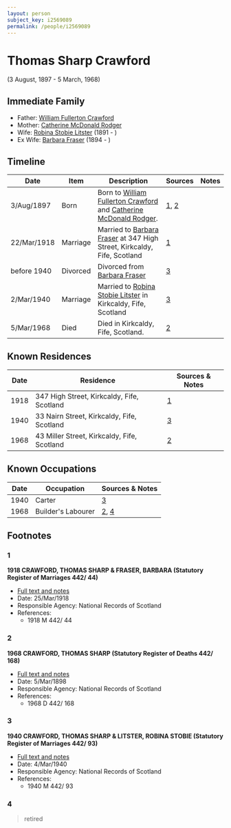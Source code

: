 ```yaml
---
layout: person
subject_key: i2569089
permalink: /people/i2569089
---
```


# Thomas Sharp Crawford
(3 August, 1897 - 5 March, 1968)

## Immediate Family

* Father: [William Fullerton Crawford](./@48880388@-william-fullerton-crawford-b-d.md)
* Mother: [Catherine McDonald Rodger](./@66129376@-catherine-mcdonald-rodger-b-d.md)
* Wife: [Robina Stobie Litster](./@99806264@-robina-stobie-litster-b1891-d.md) (1891 - )
* Ex Wife: [Barbara Fraser](./@26057486@-barbara-fraser-b1894-d.md) (1894 - )

## Timeline

Date | Item | Description | Sources | Notes
---|---|---|---|---
3/Aug/1897 | Born | Born to [William Fullerton Crawford](./@48880388@-william-fullerton-crawford-b-d.md) and [Catherine McDonald Rodger](./@66129376@-catherine-mcdonald-rodger-b-d.md). | [1](#1), [2](#2) | 
22/Mar/1918 | Marriage | Married to [Barbara Fraser](./@26057486@-barbara-fraser-b1894-d.md) at 347 High Street, Kirkcaldy, Fife, Scotland | [1](#1) | 
before 1940 | Divorced | Divorced from [Barbara Fraser](./@26057486@-barbara-fraser-b1894-d.md)  | [3](#3) | 
2/Mar/1940 | Marriage | Married to [Robina Stobie Litster](./@99806264@-robina-stobie-litster-b1891-d.md) in Kirkcaldy, Fife, Scotland | [3](#3) | 
5/Mar/1968 | Died | Died in Kirkcaldy, Fife, Scotland. | [2](#2) | 

## Known Residences

Date | Residence | Sources & Notes
---|---|---
1918 | 347 High Street, Kirkcaldy, Fife, Scotland | [1](#1)
1940 | 33 Nairn Street, Kirkcaldy, Fife, Scotland | [3](#3)
1968 | 43 Miller Street, Kirkcaldy, Fife, Scotland | [2](#2)

## Known Occupations

Date | Occupation | Sources & Notes
---|---|---
1940 | Carter | [3](#3)
1968 | Builder's Labourer | [2](#2), [4](#4)

## Footnotes

### 1

**1918 CRAWFORD, THOMAS SHARP & FRASER, BARBARA (Statutory Register of Marriages 442/ 44)**

* [Full text and notes](../sources/@77360094@-1918-crawford,-thomas-sharp-&-fraser,-barbara-statutory-register-of-marriages-442-44-.md)
* Date: 25/Mar/1918
* Responsible Agency: National Records of Scotland
* References: 
  * 1918 M 442/ 44

### 2

**1968 CRAWFORD, THOMAS SHARP (Statutory Register of Deaths 442/ 168)**

* [Full text and notes](../sources/@69379252@-1968-crawford,-thomas-sharp-statutory-register-of-deaths-442-168-.md)
* Date: 5/Mar/1898
* Responsible Agency: National Records of Scotland
* References: 
  * 1968 D 442/ 168

### 3

**1940 CRAWFORD, THOMAS SHARP & LITSTER, ROBINA STOBIE (Statutory Register of Marriages 442/ 93)**

* [Full text and notes](../sources/@60226534@-1940-crawford,-thomas-sharp-&-litster,-robina-stobie-statutory-register-of-marriages-442-93-.md)
* Date: 4/Mar/1940
* Responsible Agency: National Records of Scotland
* References: 
  * 1940 M 442/ 93

### 4

> retired
>


